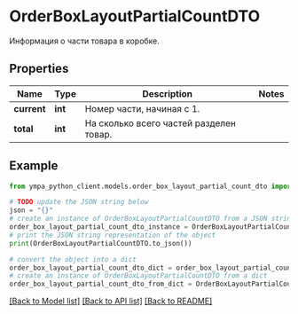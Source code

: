 # OrderBoxLayoutPartialCountDTO

Информация о части товара в коробке.

## Properties

Name | Type | Description | Notes
------------ | ------------- | ------------- | -------------
**current** | **int** | Номер части, начиная с 1. | 
**total** | **int** | На сколько всего частей разделен товар. | 

## Example

```python
from ympa_python_client.models.order_box_layout_partial_count_dto import OrderBoxLayoutPartialCountDTO

# TODO update the JSON string below
json = "{}"
# create an instance of OrderBoxLayoutPartialCountDTO from a JSON string
order_box_layout_partial_count_dto_instance = OrderBoxLayoutPartialCountDTO.from_json(json)
# print the JSON string representation of the object
print(OrderBoxLayoutPartialCountDTO.to_json())

# convert the object into a dict
order_box_layout_partial_count_dto_dict = order_box_layout_partial_count_dto_instance.to_dict()
# create an instance of OrderBoxLayoutPartialCountDTO from a dict
order_box_layout_partial_count_dto_from_dict = OrderBoxLayoutPartialCountDTO.from_dict(order_box_layout_partial_count_dto_dict)
```
[[Back to Model list]](../README.md#documentation-for-models) [[Back to API list]](../README.md#documentation-for-api-endpoints) [[Back to README]](../README.md)


